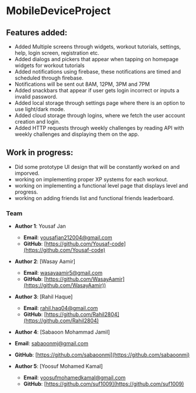 # MobileDeviceProject

## Features added:

-   Added Multiple screens through widgets, workout tutorials, settings, help, login screen, registration etc.
-   Added dialogs and pickers that appear when tapping on homepage widgets for workout tutorials
-   Added notifications using firebase, these notifications are timed and scheduled through firebase.
-   Notifications will be sent out 8AM, 12PM, 3PM and 7PM
-   Added snackbars that appear if user gets login incorrect or inputs a invalid password.
-   Added local storage through settings page where there is an option to use light/dark mode.
-   Added cloud storage through logins, where we fetch the user account creation and login.
-   Added HTTP requests through weekly challenges by reading API with weekly challenges and displaying them on the app.

## Work in progress:

-   Did some prototype UI design that will be constantly worked on and imporved.
-   working on implementing proper XP systems for each workout.
-   working on implementing a functional level page that displays level and progress.
-   working on adding friends list and functional friends leaderboard.

### Team

- **Author 1**: Yousaf Jan  
  - **Email**: [yousafjan212004@gmail.com](mailto:yousafjan212004@gmail.com)  
  - **GitHub**: [https://github.com/Yousaf-code](https://github.com/Yousaf-code)

- **Author 2**: [Wasay Aamir]  
  - **Email**: [wasayaamir5@gmail.com](mailto:wasayaamir5@gmail.com)  
  - **GitHub**: [https://github.com/WasayAamir](https://github.com/WasayAamir))

- **Author 3**: [Rahil Haque]  
  - **Email**: [rahil.haq04@gmail.com](mailto:rahil.haq04@gmail.com)  
  - **GitHub**: [https://github.com/Rahil2804](https://github.com/Rahil2804)

 - **Author 4**: [Sabaoon Mohammad Jamil]  
  - **Email**: [sabaoonmj@gmail.com](mailto:sabaoonmj@gmail.com)  
  - **GitHub**: [https://github.com/sabaoonmj](https://github.com/sabaoonmj)

- **Author 5**: [Yoosuf Mohamed Kamal]  
  - **Email**: [yoosufmohamedkamal@gmail.com](mailto:yoosufmohamedkamal@gmail.com)  
  - **GitHub**: [https://github.com/suf1009](https://github.com/suf1009)



